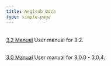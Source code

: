 ```yaml
---
title: Aegisub Docs
type: simple-page
---
```


<p>
<br />
<a href="3.2" class="btn btn-primary" role="button">3.2 Manual</a> User manual for 3.2.
</p>
<!-- <a href="3.1" class="btn btn-light" role="button">3.1 Manual</a>User manual for 3.1. -->
<p>
<br />
<a href="3.0" class="btn btn-outline-secondary" role="button">3.0 Manual</a> User manual for 3.0.0 - 3.0.4.
</p>
<!-- User manual for 2.1.6 - 2.1.9 releases. -->

<br />
